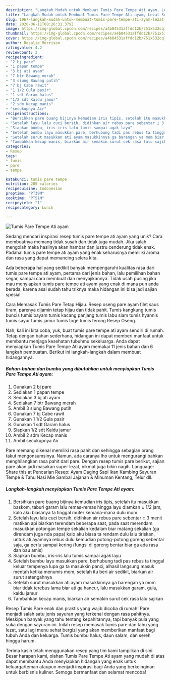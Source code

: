 ```yaml
---
description: "Langkah Mudah untuk Membuat Tumis Pare Tempe Ati ayam, Lezat Sekali"
title: "Langkah Mudah untuk Membuat Tumis Pare Tempe Ati ayam, Lezat Sekali"
slug: 1967-langkah-mudah-untuk-membuat-tumis-pare-tempe-ati-ayam-lezat-sekali
date: 2020-06-11T08:26:31.379Z
image: https://img-global.cpcdn.com/recipes/a4b84531affdd12b/751x532cq70/tumis-pare-tempe-ati-ayam-foto-resep-utama.jpg
thumbnail: https://img-global.cpcdn.com/recipes/a4b84531affdd12b/751x532cq70/tumis-pare-tempe-ati-ayam-foto-resep-utama.jpg
cover: https://img-global.cpcdn.com/recipes/a4b84531affdd12b/751x532cq70/tumis-pare-tempe-ati-ayam-foto-resep-utama.jpg
author: Rosalie Morrison
ratingvalue: 4.2
reviewcount: 3
recipeingredient:
- "2 bj pare"
- "1 papan tempe"
- "3 bj ati ayam"
- "7 btr Bawang merah"
- "3 siung Bawang putih"
- "7 bj Cabe rawit"
- "1 1/2 Gula pasir"
- "1 sdt Garam halus"
- "1/2 sdt Kaldu jamur"
- "2 sdm Kecap manis"
- "secukupnya Air"
recipeinstructions:
- "Bersihkan pare buang bijinya kemudian iris tipis, setelah itu masukkan baskom, taburi garam lalu remas-remas hingga layu diamkan ± 1/2 jam, kalo aku biasanya ta tinggal muter kemana-mana dulu mom"
- "Setelah layu lalu cuci bersih, didihkan air rebus pare sebentar ± 3 menit matikan api biarkan terendam beberapa saat, pada saat merendam masukkan potongan tempe sekalian kedalam biar matang sekalian (ga direndam juga nda papa) kalo aku biasa ta rendam dulu lalu tiriskan, untuk ati ayamnya rebus dulu kemudian potong-potong goreng sebentar saja, ga perlu sampai kering (fungsi di goreng bentar biar ga ada rasa dan bau amis)"
- "Siapkan bumbu, iris-iris lalu tumis sampai agak layu"
- "Setelah bumbu layu masukkan pare, berhubung tadi pas rebus ta tinggal keluar tempenya lupa ga ta masukkin panci, alhasil langsung masuk mentah ketika menumis mom, setelah itu beri air sedikit, biarkan air surut setengahnya"
- "Setelah surut masukkan ati ayam masukkinnya ga barengan ya mom biar tidak terebus lama biar ati ga hancur, lalu masukkan garam, gula, kaldu jamur"
- "Tambahkan kecap manis, biarkan air semakin surut cek rasa lalu sajikan"
categories:
- Resep
tags:
- tumis
- pare
- tempe

katakunci: tumis pare tempe 
nutrition: 205 calories
recipecuisine: Indonesian
preptime: "PT39M"
cooktime: "PT51M"
recipeyield: "1"
recipecategory: Lunch

---
```



![Tumis Pare Tempe Ati ayam](https://img-global.cpcdn.com/recipes/a4b84531affdd12b/751x532cq70/tumis-pare-tempe-ati-ayam-foto-resep-utama.jpg)

Sedang mencari inspirasi resep tumis pare tempe ati ayam yang unik? Cara membuatnya memang tidak susah dan tidak juga mudah. Jika salah mengolah maka hasilnya akan hambar dan justru cenderung tidak enak. Padahal tumis pare tempe ati ayam yang enak seharusnya memiliki aroma dan rasa yang dapat memancing selera kita.

Ada beberapa hal yang sedikit banyak mempengaruhi kualitas rasa dari tumis pare tempe ati ayam, pertama dari jenis bahan, lalu pemilihan bahan segar, sampai cara membuat dan menyajikannya. Tidak usah pusing jika mau menyiapkan tumis pare tempe ati ayam yang enak di mana pun anda berada, karena asal sudah tahu triknya maka hidangan ini bisa jadi sajian spesial.

Cara Memasak Tumis Pare Tetap Hijau. Resep oseng pare ayam filet saus tiram, parenya dijamin tetap hijau dan tidak pahit. Tumis kangkung tumis buncis tumis bayam tumis kacang panjang tumis labu siam tumis hyannis tumis sayur tumis jamur tumis toge tumis terong Resep Oseng.


Nah, kali ini kita coba, yuk, buat tumis pare tempe ati ayam sendiri di rumah. Tetap dengan bahan sederhana, hidangan ini dapat memberi manfaat untuk membantu menjaga kesehatan tubuhmu sekeluarga. Anda dapat menyiapkan Tumis Pare Tempe Ati ayam memakai 11 jenis bahan dan 6 langkah pembuatan. Berikut ini langkah-langkah dalam membuat hidangannya.

<!--inarticleads1-->

##### Bahan-bahan dan bumbu yang dibutuhkan untuk menyiapkan Tumis Pare Tempe Ati ayam:

1. Gunakan 2 bj pare
1. Sediakan 1 papan tempe
1. Sediakan 3 bj ati ayam
1. Sediakan 7 btr Bawang merah
1. Ambil 3 siung Bawang putih
1. Gunakan 7 bj Cabe rawit
1. Gunakan 1 1/2 Gula pasir
1. Gunakan 1 sdt Garam halus
1. Siapkan 1/2 sdt Kaldu jamur
1. Ambil 2 sdm Kecap manis
1. Ambil secukupnya Air


Pare memang dikenal memiliki rasa pahit dan sehingga sebagian orang takut mengonsumsinya. Namun, ada caranya lho untuk mengurangi bahkan menghilangkan rasa pahit dari pare. Dengan resep tumis pare berikut, sajian pare akan jadi masakan super lezat, nikmat juga bikin nagih. Language: Share this at Pencarian Resep: Ayam Daging Sapi Ikan Kambing Sayuran Tempe &amp; Tahu Nasi Mie Sambal Jajanan &amp; Minuman Kentang, Telur dll. 

<!--inarticleads2-->

##### Langkah-langkah menyiapkan Tumis Pare Tempe Ati ayam:

1. Bersihkan pare buang bijinya kemudian iris tipis, setelah itu masukkan baskom, taburi garam lalu remas-remas hingga layu diamkan ± 1/2 jam, kalo aku biasanya ta tinggal muter kemana-mana dulu mom
1. Setelah layu lalu cuci bersih, didihkan air rebus pare sebentar ± 3 menit matikan api biarkan terendam beberapa saat, pada saat merendam masukkan potongan tempe sekalian kedalam biar matang sekalian (ga direndam juga nda papa) kalo aku biasa ta rendam dulu lalu tiriskan, untuk ati ayamnya rebus dulu kemudian potong-potong goreng sebentar saja, ga perlu sampai kering (fungsi di goreng bentar biar ga ada rasa dan bau amis)
1. Siapkan bumbu, iris-iris lalu tumis sampai agak layu
1. Setelah bumbu layu masukkan pare, berhubung tadi pas rebus ta tinggal keluar tempenya lupa ga ta masukkin panci, alhasil langsung masuk mentah ketika menumis mom, setelah itu beri air sedikit, biarkan air surut setengahnya
1. Setelah surut masukkan ati ayam masukkinnya ga barengan ya mom biar tidak terebus lama biar ati ga hancur, lalu masukkan garam, gula, kaldu jamur
1. Tambahkan kecap manis, biarkan air semakin surut cek rasa lalu sajikan


Resep Tumis Pare enak dan praktis yang wajib dicoba di rumah! Pare menjadi salah satu jenis sayuran yang terkenal dengan rasa pahitnya. Meskipun banyak yang tahu tentang kepahitannya, tapi banyak pula yang suka dengan sayuran ini. Inilah resep memasak tumis pare dan tahu yang lezat, satu lagi menu sehat bergizi yang akan memberikan manfaat bagi tubuh Anda dan keluarga. Tumis bumbu halus, daun salam, dan sereh hingga harum. 

Terima kasih telah menggunakan resep yang tim kami tampilkan di sini. Besar harapan kami, olahan Tumis Pare Tempe Ati ayam yang mudah di atas dapat membantu Anda menyiapkan hidangan yang enak untuk keluarga/teman ataupun menjadi inspirasi bagi Anda yang berkeinginan untuk berbisnis kuliner. Semoga bermanfaat dan selamat mencoba!
